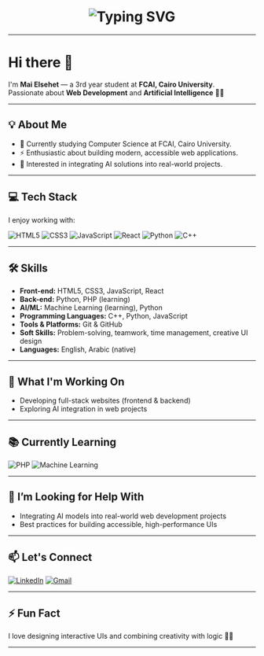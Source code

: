 <h1 align="center">
  <img src="https://readme-typing-svg.demolab.com?font=Fira+Code&size=24&pause=1000&color=61DAFB&center=true&vCenter=true&width=435&lines=Hi+there+%F0%9F%91%8B+I'm+Mai+Elsehet;Student+at+FCAI+%26+web +development+and+AI+Enthusiast;Welcome+to+my+GitHub+Profile!" alt="Typing SVG" />
</h1>

---

# Hi there 👋

I'm **Mai Elsehet** — a 3rd year student at **FCAI, Cairo University**.  
Passionate about **Web Development** and **Artificial Intelligence** 🤖✨

---

## 💡 About Me

- 🌱 Currently studying Computer Science at FCAI, Cairo University.
- ⚡ Enthusiastic about building modern, accessible web applications.
- 🎯 Interested in integrating AI solutions into real-world projects.

---

## 💻 Tech Stack

I enjoy working with:

![HTML5](https://img.shields.io/badge/HTML5-E34F26?style=for-the-badge&logo=html5&logoColor=white)
![CSS3](https://img.shields.io/badge/CSS3-1572B6?style=for-the-badge&logo=css3&logoColor=white)
![JavaScript](https://img.shields.io/badge/JavaScript-F7DF1E?style=for-the-badge&logo=javascript&logoColor=black)
![React](https://img.shields.io/badge/React-61DAFB?style=for-the-badge&logo=react&logoColor=black)
![Python](https://img.shields.io/badge/Python-3776AB?style=for-the-badge&logo=python&logoColor=white)
![C++](https://img.shields.io/badge/C%2B%2B-00599C?style=for-the-badge&logo=c%2B%2B&logoColor=white)

---

## 🛠️ Skills

- **Front-end:** HTML5, CSS3, JavaScript, React
- **Back-end:** Python, PHP (learning)
- **AI/ML:** Machine Learning (learning), Python 
- **Programming Languages:** C++, Python, JavaScript
- **Tools & Platforms:** Git & GitHub
- **Soft Skills:** Problem-solving, teamwork, time management, creative UI design
- **Languages:** English, Arabic (native)

---

## 🚀 What I'm Working On

- Developing full-stack websites (frontend & backend)
- Exploring AI integration in web projects

---

## 📚 Currently Learning

![PHP](https://img.shields.io/badge/PHP-777BB4?style=for-the-badge&logo=php&logoColor=white)
![Machine Learning](https://img.shields.io/badge/Machine%20Learning-009688?style=for-the-badge)

---

## 🤝 I’m Looking for Help With

- Integrating AI models into real-world web development projects
- Best practices for building accessible, high-performance UIs

---

## 📫 Let's Connect

[![LinkedIn](https://img.shields.io/badge/-LinkedIn-0077B5?style=for-the-badge&logo=linkedin&logoColor=white)](https://www.linkedin.com/in/mai-elsehet-2046b4327)
[![Gmail](https://img.shields.io/badge/-Email-D14836?style=for-the-badge&logo=gmail&logoColor=white)](mailto:maielsehet@gmail.com)

---

## ⚡ Fun Fact

I love designing interactive UIs and combining creativity with logic 🎨🧠

---
